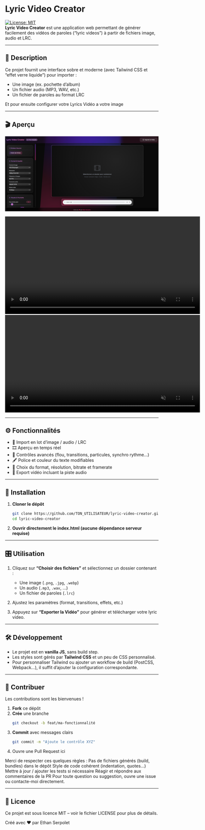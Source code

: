 # Lyric Video Creator

[![License: MIT](https://img.shields.io/badge/License-MIT-blue.svg)](LICENSE)  
**Lyric Video Creator** est une application web permettant de générer facilement des vidéos de paroles (“lyric videos”) à partir de fichiers image, audio et LRC.

---

## 📝 Description

Ce projet fournit une interface sobre et moderne (avec Tailwind CSS et “effet verre liquide”) pour importer :  
- Une image (ex. pochette d’album)  
- Un fichier audio (MP3, WAV, etc.)  
- Un fichier de paroles au format LRC  

Et pour ensuite configurer votre Lyrics Vidéo a votre image

---

## 🎬 Aperçu

![Capture d'écran de l'application](assets/screenshot.png)

<video controls width="640" loop muted>
  <source src="assets/preview1.mp4" type="video/mp4">
  Votre navigateur ne prend pas en charge la vidéo.
</video>

<video controls width="640" loop muted>
  <source src="assets/preview2.mp4" type="video/mp4">
  Votre navigateur ne prend pas en charge la vidéo.
</video>

---

## ⚙️ Fonctionnalités

- 📁 Import en lot d’image / audio / LRC  
- 🎞️ Aperçu en temps réel  
- 🌈 Contrôles avancés (flou, transitions, particules, synchro rythme…)  
- 🖋️ Police et couleur du texte modifiables  
- 📐 Choix du format, résolution, bitrate et framerate  
- 🚀 Export vidéo incluant la piste audio  

---

## 🚀 Installation

1. **Cloner le dépôt**  
   ```bash
   git clone https://github.com/TON_UTILISATEUR/lyric-video-creator.git
   cd lyric-video-creator
   ```
2. **Ouvrir directement le index.html (aucune dépendance serveur requise)**

---

## 🎛️ Utilisation

1. Cliquez sur **“Choisir des fichiers”** et sélectionnez un dossier contenant :  
   - Une image (`.png`, `.jpg`, `.webp`)  
   - Un audio (`.mp3`, `.wav`, …)  
   - Un fichier de paroles (`.lrc`)  

2. Ajustez les paramètres (format, transitions, effets, etc.)  
3. Appuyez sur **“Exporter la Vidéo”** pour générer et télécharger votre lyric video.  

---

## 🛠️ Développement

- Le projet est en **vanilla JS**, sans build step.  
- Les styles sont gérés par **Tailwind CSS** et un peu de CSS personnalisé.  
- Pour personnaliser Tailwind ou ajouter un workflow de build (PostCSS, Webpack…), il suffit d’ajouter la configuration correspondante.  

---

## 🤝 Contribuer

Les contributions sont les bienvenues !  
1. **Fork** ce dépôt  
2. **Crée** une branche  
   ```bash
   git checkout -b feat/ma-fonctionnalité
   ````
3. **Commit** avec messages clairs
   ```bash
   git commit -m "Ajoute le contrôle XYZ"
   ```
4. Ouvre une Pull Request ici


Merci de respecter ces quelques règles :
Pas de fichiers générés (build, bundles) dans le dépôt
Style de code cohérent (indentation, quotes…)
Mettre à jour / ajouter les tests si nécessaire
Réagir et répondre aux commentaires de la PR
Pour toute question ou suggestion, ouvre une issue ou contacte-moi directement.

---

## 📄 Licence
Ce projet est sous licence MIT – voir le fichier LICENSE pour plus de détails.

Créé avec ❤ par Ethan Serpolet

